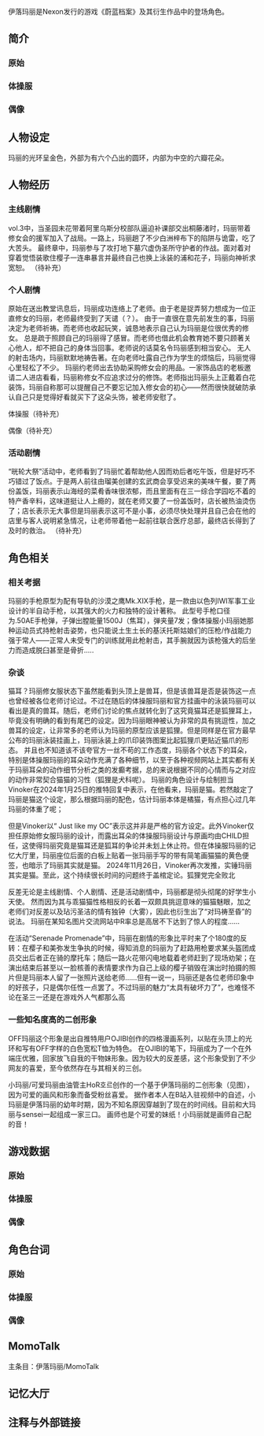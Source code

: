 伊落玛丽是Nexon发行的游戏《蔚蓝档案》及其衍生作品中的登场角色。

## 简介

### 原始

### 体操服

### 偶像

## 人物设定
玛丽的光环呈金色，外部为有六个凸出的圆环，内部为中空的六瓣花朵。

## 人物经历

### 主线剧情
vol.3中，当圣园未花带着阿里乌斯分校部队逼迫补课部交出桐藤渚时，玛丽带着修女会的援军加入了战局。一路上，玛丽趟了不少白洲梓布下的陷阱与诡雷，吃了大苦头。
最终章中，玛丽参与了攻打地下墓穴虚伪圣所守护者的作战。面对着对穿着觉悟装歌住樱子一连串暴言并最终自己也换上泳装的浦和花子，玛丽向神祈求宽恕。
（待补充）

### 个人剧情
原始在送出教堂讯息后，玛丽成功连络上了老师。由于老是捉弄努力想成为一位正直修女的玛丽，老师最终受到了天谴（？）。
由于一直很在意先前发生的事，玛丽决定为老师祈祷。而老师也收起玩笑，诚恳地表示自己认为玛丽是位很优秀的修女。
总是疏于照顾自己的玛丽得了感冒。而老师也借此机会教育她不要只顾著关心他人，却不把自己的身体当回事。老师说的话莫名令玛丽感到相当安心。
无人的射击场内，玛丽默默地祷告著。在向老师吐露自己作为学生的烦恼后，玛丽觉得心里轻松了不少。
玛丽约老师出去协助采购修女会的用品。一家饰品店的老板邀请二人进店看看，玛丽称修女不应追求过分的修饰。老师指出玛丽头上正戴着白花装饰，玛丽自称那可以提醒自己不要忘记加入修女会的初心——然而很快就破防承认自己只是觉得好看就买下了这朵头饰，被老师安慰了。

体操服（待补充）

偶像（待补充）

### 活动剧情
“晄轮大祭”活动中，老师看到了玛丽忙着帮助他人因而劝后者吃午饭，但是好巧不巧错过了饭点。于是两人前往由瑠美创建的玄武商会享受迟来的美味午餐，要了两份盖饭，玛丽表示山海经的菜肴香味很浓郁，而且里面有在三一综合学园吃不着的特产香辛料，这味道挺让人上瘾的，就在老师又要了一份盖饭时，店长被热油烫伤了；店长表示无大事但是玛丽表示这可不是小事，必须尽快处理并且自己会在他的店里与客人说明紧急情况，让老师带着他一起前往联合医疗总部，最终店长得到了及时的救治。
（待补充）

## 角色相关

### 相关考据
玛丽的手枪原型为配有导轨的沙漠之鹰Mk.XIX手枪，是一款由以色列IWI军事工业设计的半自动手枪，以其强大的火力和独特的设计著称。
此型号手枪口径为.50AE手枪弹，子弹出膛能量1500J（焦耳），弹夹量7发；像体操服小玛丽她那种运动员式持枪射击姿势，也只能说土生土长的基沃托斯姑娘们的压枪/作战能力强于常人——正常人未受专门的训练就用此枪射击，其手腕就因为该枪强大的后坐力而造成脱臼甚至是骨折.....

### 杂谈
猫耳？玛丽修女服状态下虽然能看到头顶上是兽耳，但是该兽耳是否是装饰这一点也曾经被各位老师讨论过。不过在随后的体操服玛丽和官方挂画中的泳装玛丽可以看出是真的兽耳。随后，老师们讨论的焦点就转化到了这究竟猫耳还是狐狸耳上，毕竟没有明确的看到有尾巴的设定。因为玛丽眼神被认为非常的具有挑逗性，加之兽耳的设定，让非常多的老师认为玛丽的原型应该是狐狸。但是同样是在官方最早公布的玛丽泳装挂画上，玛丽泳装上的爪印装饰图案比起狐狸爪更贴近猫爪的形态。
并且也不知道该不该夸官方一丝不苟的工作态度，玛丽各个状态下的耳朵，特别是体操服玛丽的耳朵动作充满了各种细节，以至于各种视频网站上其实都有关于玛丽耳朵的动作细节分析之类的发癫考据，总的来说根据不同的心情而与之对应的动作非常契合猫猫的习性（狐狸是犬科呢）。
玛丽的角色设计与绘制担当Vinoker在2024年1月25日的推特回复中表示，在他看来，玛丽是猫。若然敲定了玛丽是猫这个设定，那么根据玛丽的配色，估计玛丽本体是橘猫，有点担心过几年玛丽的体重了呢；

但是Vinoker以“ Just like my OC”表示这并非是严格的官方设定。此外Vinoker仅担任原始修女服玛丽的设计，而露出耳朵的体操服玛丽设计与原画均由CHILD担任，这使得玛丽究竟是猫耳还是狐耳的争论并未划上休止符。但在体操服玛丽的记忆大厅里，玛丽座位后面的白板上贴着一张玛丽手写的带有简笔画猫猫的黄色便签，也暗示了玛丽其实就是猫。
2024年11月26日，Vinoker再次发推，实锤玛丽其实是猫。至此，这个持续很长时间的问题终于盖棺定论。狐狸党完全败北

反差无论是主线剧情、个人剧情、还是活动剧情中，玛丽都是彻头彻尾的好学生小天使。 
然而因为其与乖猫猫性格相反的长着一双颇具挑逗意味的猫猫魅眼，加之老师们对反差以及玷污圣洁的情有独钟（大雾），因此也衍生出了“对玛祷至昏”的说法。 
玛丽在某知名图片交流网站中R率总是高居不下达到了惊人的程度......

在活动“Serenade Promenade”中，玛丽在剧情的形象比平时来了个180度的反转：在樱子和美弥发生争执的时候，得知消息的玛丽为了赶路用枪要求某头盔团成员交出后者正在骑的摩托车；随后一路火花带闪电地载着老师赶到了现场劝架；在演出结束后甚至以一脸核善的表情要求作为自己上级的樱子销毁在演出时拍摄的照片但是玛丽本人留了一张照片送给老师……但有一说一，玛丽还是各位老师印象中的好孩子，只是偶尔任性一点罢了。不过玛丽的魅力“太具有破坏力了”，也难怪不论在圣三一还是在游戏外人气都那么高

### 一些知名度高的二创形象
OFF玛丽这个形象是出自推特用户OJIBI创作的四格漫画系列，以贴在头顶上的光环和写有OFF字样的白色宽松T恤为特色。
在OJIBI的笔下，玛丽成为了一个在外端庄优雅，回家放飞自我的干物妹形象。因为较大的反差感，这个形象受到了不少网友的喜爱，至今依然存在与其相关的三创。

小玛丽/可爱玛丽由油管主HoR호르创作的一个基于伊落玛丽的二创形象（见图），因为可爱的画风和形象而备受粉丝喜爱。
据作者本人在B站入驻视频中的自述，小玛丽是伊落玛丽的幼年时期，因为不知名原因穿越到了现在的时间线。目前和大玛丽与sensei一起组成一家三口。
画师也是个可爱的妹纸！小玛丽就是画师自己配的音！

## 游戏数据

### 原始

### 体操服

### 偶像

## 角色台词

### 原始

### 体操服

### 偶像

## MomoTalk
主条目：伊落玛丽/MomoTalk

## 记忆大厅

		
		

## 注释与外部链接